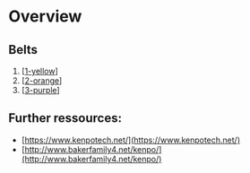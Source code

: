 # Overview

## Belts

1. [[1-yellow]]
2. [[2-orange]]
3. [[3-purple]]

## Further ressources:

- [https://www.kenpotech.net/](https://www.kenpotech.net/)
- [http://www.bakerfamily4.net/kenpo/](http://www.bakerfamily4.net/kenpo/)



[//begin]: # "Autogenerated link references for markdown compatibility"
[1-yellow]: belts/1-yellow.md "Yellow Belt 🟡"
[2-orange]: belts/2-orange.md "Orange Belt 🟠"
[3-purple]: belts/3-purple.md "Purple Belt 🟣"
[//end]: # "Autogenerated link references"